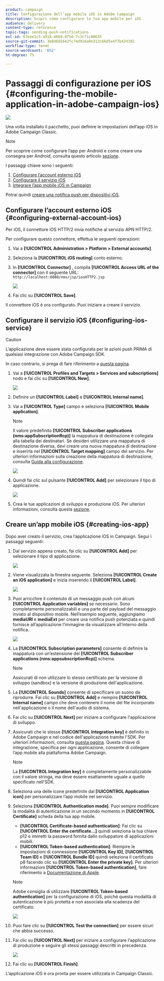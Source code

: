 ```yaml
---
product: campaign
title: Configurazione dell’app mobile iOS in Adobe Campaign
description: Scopri come configurare la tua app mobile per iOS
audience: delivery
content-type: reference
topic-tags: sending-push-notifications
exl-id: 67eee1c5-a918-46b9-875d-7c3c71c00635
source-git-commit: 3b8d685642fc74d918a0e312c66d5e4f7b424192
workflow-type: tm+mt
source-wordcount: '652'
ht-degree: 7%

---
```


# Passaggi di configurazione per iOS {#configuring-the-mobile-application-in-adobe-campaign-ios}

![](../../assets/common.svg)

Una volta installato il pacchetto, puoi definire le impostazioni dell’app iOS in Adobe Campaign Classic.

>[!NOTE]
>
>Per scoprire come configurare l’app per Android e come creare una consegna per Android, consulta questo articolo [sezione](configuring-the-mobile-application-android.md).

I passaggi chiave sono i seguenti:

1. [Configurare l’account esterno iOS](#configuring-external-account-ios)
1. [Configurare il servizio iOS](#configuring-ios-service)
1. [Integrare l’app mobile iOS in Campaign](#creating-ios-app)

Potrai quindi [creare una notifica push per dispositivi iOS](create-notifications-ios.md).


## Configurare l’account esterno iOS {#configuring-external-account-ios}

Per iOS, il connettore iOS HTTP/2 invia notifiche al servizio APN HTTP/2.

Per configurare questo connettore, effettua le seguenti operazioni:

1. Vai a **[!UICONTROL Administration > Platform > External accounts]**.
1. Seleziona la **[!UICONTROL iOS routing]** conto esterno.
1. In **[!UICONTROL Connector]** , compila **[!UICONTROL Access URL of the connector]** con il seguente URL: ```http://localhost:8080/nms/jsp/iosHTTP2.jsp```

   ![](assets/nmac_connectors.png)

1. Fai clic su **[!UICONTROL Save]**.

Il connettore iOS è ora configurato. Puoi iniziare a creare il servizio.

## Configurare il servizio iOS {#configuring-ios-service}

>[!CAUTION]
>
>L’applicazione deve essere stata configurata per le azioni push PRIMA di qualsiasi integrazione con Adobe Campaign SDK.
>
>In caso contrario, si prega di fare riferimento a [questa pagina](https://developer.apple.com/documentation/usernotifications).

1. Vai a **[!UICONTROL Profiles and Targets > Services and subscriptions]** nodo e fai clic su **[!UICONTROL New]**.

   ![](assets/nmac_service_1.png)

1. Definire un **[!UICONTROL Label]** e **[!UICONTROL Internal name]**.
1. Vai a **[!UICONTROL Type]** campo e seleziona **[!UICONTROL Mobile application]**.

   >[!NOTE]
   >
   >Il valore predefinito **[!UICONTROL Subscriber applications (nms:appSubscriptionRcp)]** la mappatura di destinazione è collegata alla tabella dei destinatari. Se desideri utilizzare una mappatura di destinazione diversa, devi creare una nuova mappatura di destinazione e inserirla nel **[!UICONTROL Target mapping]** campo del servizio. Per ulteriori informazioni sulla creazione della mappatura di destinazione, consulta [Guida alla configurazione](../../configuration/using/about-custom-recipient-table.md).

   ![](assets/nmac_ios.png)

1. Quindi fai clic sul pulsante **[!UICONTROL Add]** per selezionare il tipo di applicazione.

   ![](assets/nmac_service_2.png)

1. Crea le tue applicazioni di sviluppo e produzione iOS. Per ulteriori informazioni, consulta questa [sezione](configuring-the-mobile-application.md#creating-ios-app).

## Creare un’app mobile iOS {#creating-ios-app}

Dopo aver creato il servizio, crea l’applicazione iOS in Campaign. Segui i passaggi seguenti:

1. Dal servizio appena creato, fai clic su **[!UICONTROL Add]** per selezionare il tipo di applicazione.

   ![](assets/nmac_service_2.png)

1. Viene visualizzata la finestra seguente. Seleziona **[!UICONTROL Create an iOS application]** e inizia inserendo il **[!UICONTROL Label]**.

   ![](assets/nmac_ios_2.png)

1. Puoi arricchire il contenuto di un messaggio push con alcuni **[!UICONTROL Application variables]** se necessario. Sono completamente personalizzabili e una parte del payload del messaggio inviato al dispositivo mobile.
Nell’esempio seguente, aggiungiamo **mediaURl** e **mediaExt** per creare una notifica push potenziata e quindi fornisce all’applicazione l’immagine da visualizzare all’interno della notifica.

   ![](assets/nmac_ios_3.png)

1. La **[!UICONTROL Subscription parameters]** consente di definire la mappatura con un’estensione del **[!UICONTROL Subscriber applications (nms:appsubscriptionRcp)]** schema.

   >[!NOTE]
   >
   >Assicurati di non utilizzare lo stesso certificato per la versione di sviluppo (sandbox) e la versione di produzione dell&#39;applicazione.

1. La **[!UICONTROL Sounds]** consente di specificare un suono da riprodurre. Fai clic su **[!UICONTROL Add]** e riempire **[!UICONTROL Internal name]** campo che deve contenere il nome del file incorporato nell&#39;applicazione o il nome dell&#39;audio di sistema.

1. Fai clic su **[!UICONTROL Next]** per iniziare a configurare l&#39;applicazione di sviluppo.

1. Assicurati che le stesse **[!UICONTROL Integration key]** è definito in Adobe Campaign e nel codice dell&#39;applicazione tramite l&#39;SDK. Per ulteriori informazioni, consulta [questa pagina](integrating-campaign-sdk-into-the-mobile-application.md). Questa chiave di integrazione, specifica per ogni applicazione, consente di collegare l’app mobile alla piattaforma Adobe Campaign.

   >[!NOTE]
   >
   > La **[!UICONTROL Integration key]** è completamente personalizzabile con il valore stringa, ma deve essere esattamente uguale a quello specificato nell&#39;SDK.

1. Seleziona una delle icone predefinite dal **[!UICONTROL Application icon]** per personalizzare l’app mobile nel servizio.

1. Seleziona **[!UICONTROL Authentication mode]**. Puoi sempre modificare la modalità di autenticazione in un secondo momento in **[!UICONTROL Certificate]** scheda della tua app mobile.
   * **[!UICONTROL Certificate-based authentication]**: Fai clic su **[!UICONTROL Enter the certificate...]**  quindi seleziona la tua chiave p12 e immetti la password fornita dallo sviluppatore di applicazioni mobili.
   * **[!UICONTROL Token-based authentication]**: Riempire le impostazioni di connessione **[!UICONTROL Key ID]**, **[!UICONTROL Team ID]** e **[!UICONTROL Bundle ID]** quindi seleziona il certificato p8 facendo clic su **[!UICONTROL Enter the private key]**. Per ulteriori informazioni **[!UICONTROL Token-based authentication]**, fare riferimento a [Documentazione di Apple](https://developer.apple.com/documentation/usernotifications/setting_up_a_remote_notification_server/establishing_a_token-based_connection_to_apns).

   >[!NOTE]
   >
   > Adobe consiglia di utilizzare **[!UICONTROL Token-based authentication]** per la configurazione di iOS, poiché questa modalità di autenticazione è più protetta e non associata alla scadenza del certificato.

   ![](assets/nmac_ios_4.png)

1. Puoi fare clic su **[!UICONTROL Test the connection]** per essere sicuri che abbia successo.

1. Fai clic su **[!UICONTROL Next]** per iniziare a configurare l&#39;applicazione di produzione e seguire gli stessi passaggi descritti in precedenza.

   ![](assets/nmac_ios_5.png)

1. Fai clic su **[!UICONTROL Finish]**.

L’applicazione iOS è ora pronta per essere utilizzata in Campaign Classic.
